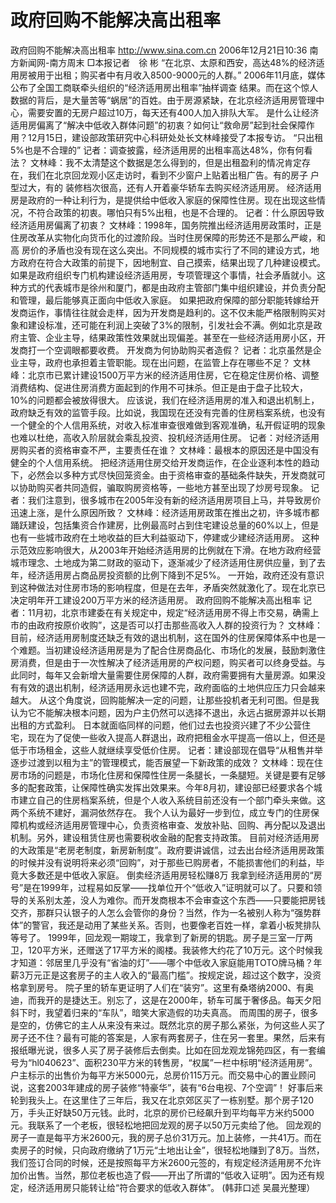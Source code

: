 # 政府回购不能解决高出租率

政府回购不能解决高出租率
http://www.sina.com.cn 2006年12月21日10:36 南方新闻网-南方周末
□本报记者　徐 彬
“在北京、太原和西安，高达48%的经济适用房被用于出租；购买者中有月收入8500-9000元的人群。”
2006年11月底，媒体公布了全国工商联牵头组织的“经济适用房出租率”抽样调查
结果。而在这个惊人数据的背后，是大量苦等“蜗居”的百姓。由于房源紧缺，在北京经济适用房管理中心，需要安置的无房户超过10万，每天还有400人加入排队大军。
是什么让经济适用房偏离了“解决中低收入群体问题”的初衷？如何让“救命房”起到社会保障作用？12月15日，建设部政策研究中心科研处处长文林峰接受了本报专访。
“只出租5%也是不合理的”
记者：调查披露，经济适用房的出租率高达48%，你有何看法？
文林峰：我不太清楚这个数据是怎么得到的，但是出租盈利的情况肯定存在，我们在北京回龙观小区走访时，看到不少窗户上贴着出租广告。有的房子
户型过大，有的
装修档次很高，还有人开着豪华轿车去购买经济适用房。
经济适用房是政府的一种让利行为，是提供给中低收入家庭的保障性住房。现在出现这些情况，不符合政策的初衷。哪怕只有5%出租，也是不合理的。
记者：什么原因导致经济适用房偏离了初衷？
文林峰：1998年，国务院推出经济适用房政策时，正是住房改革从实物化向货币化的过渡阶段。当时住房保障的形势还不是那么严峻，和高
房价的矛盾也没有现在这么突出。不同规模的城市实行了不同的建设方式，地方政府在符合大政策的前提下，因地制宜、自己摸索，结果出现了几种建设模式。
如果是政府组织专门机构建设经济适用房，专项管理这个事情，社会矛盾就小。这种方式的代表城市是徐州和厦门，都是由政府主管部门集中组织建设，并负责分配和管理，最后能够真正面向中低收入家庭。
如果把政府保障的部分职能转嫁给开发商运作，事情往往就会走样，因为开发商是趋利的。这不仅未能严格限制购买对象和建设标准，还可能在利润上突破了3%的限制，引发社会不满。例如北京是政府主管、企业主导，结果政策性效果就出现偏差。甚至在一些经济适用房小区，开发商打一个空调眼都要收费。
开发商为何协助购买者造假？
记者：北京虽然是企业主导，政府也承担着主管职能。现在出问题，在监管上存在哪些不足？
文林峰：北京市已累计建设1500万平方米的经济适用住房，它在稳定住房价格、调整消费结构、促进住房消费方面起到的作用不可抹杀。但正是由于盘子比较大，10%的问题都会被放得很大。
应该说，我们在经济适用房的准入和退出机制上，政府缺乏有效的监管手段。比如说，我国现在还没有完善的住房档案系统，也没有一个健全的个人信用系统，对收入标准审查很难做到客观准确，私开假证明的现象也难以杜绝，高收入阶层就会乘乱投资、投机经济适用住房。
记者：对经济适用房购买者的资格审查不严，主要责任在谁？
文林峰：最根本的原因还是中国没有健全的个人信用系统。
把经济适用住房交给开发商运作，在企业逐利本性的趋动下，必然会以多种方式尽快回笼资金。由于资格审查的基础条件缺失，开发商就可以协助购买者共同造假，骗取购房资格等，一些地方甚至出现了炒房号现象。
记者：我们注意到，很多城市在2005年没有新的经济适用房项目上马，并导致房价迅速上涨，是什么原因所致？
文林峰：经济适用房政策在推出之初，许多城市都踊跃建设，包括集资合作建房，比例最高时占到住宅建设总量的60%以上，但是也有一些城市政府在土地收益的巨大利益驱动下，停建或少建经济适用房。
这种示范效应影响很大，从2003年开始经济适用房的比例就在下滑。在地方政府经营城市理念、土地成为第二财政的驱动下，逐渐减少了经济适用住房供应量，到了去年，经济适用房占商品房投资额的比例下降到不足5%。
一开始，政府还没有意识到这种做法对住房市场的影响程度，但是在去年，矛盾突然就激化了。现在北京已决定明年开工建设200万平方米的经济适用房。
政府回购不能解决高出租率
记者：11月初，北京市建委在有关规定中，规定“经济适用房不得上市交易，确需上市的由政府按原价收购”，这是否可以打击那些高收入人群的投资行为？
文林峰：目前，经济适用房制度还缺乏有效的退出机制，这在国外的住房保障体系中也是一个难题。当初建设经济适用房是为了配合住房商品化、市场化的发展，鼓励刺激住房消费，但是由于一次性解决了经济适用房的产权问题，购买者可以终身受益。与此同时，每年又会新增大量需要住房保障的人群，政府需要拥有大量房源。如果没有有效的退出机制，经济适用房永远也建不完，政府面临的土地供应压力只会越来越大。
从这个角度说，回购能解决一定的问题，让那些投机者无利可图。但是我认为它不能解决根本问题，因为户主仍然可以选择不退出，永远占据房源并以长期出租的方式盈利。
日本就面临同样的问题，他们过去也投资兴建了不少公营住宅，现在为了促使一些收入提高人群退出，政府把租金水平提高一倍以上，但还是低于市场租金，这些人就继续享受低价住房。
记者：建设部现在倡导“从租售并举逐步过渡到以租为主”的管理模式，能否展望一下新政策的成效？
文林峰：现在住房市场的问题是，市场化住房和保障性住房一条腿长，一条腿短。关键是要有足够多的配套政策，让保障性确实发挥出效果来。今年8月初，建设部已经要求各个城市建立自己的住房档案系统，但是个人收入系统目前还没有一个部门牵头来做。这两个系统不建好，漏洞依然存在。
我个人认为最好一步到位，成立专门的住房保障机构或经济适用房管理中心，负责资格审查、发放补贴、回购、再分配以及退出机制。另外，建设租赁住房也需要税收金融的配套支持政策。
目前对经济适用房的大政策是“老房老制度，新房新制度”。政府要讲诚信，过去出台经济适用房政策的时候并没有说明将来必须“回购”，对于那些已购房者，不能损害他们的利益，毕竟大多数还是中低收入家庭。
倒卖经济适用房轻松赚8万
我拿到经济适用房的“房号”是在1999年，过程易如反掌——找单位开个“低收入”证明就可以了。只要和领导的关系别太差，没人为难你。而开发商根本不会审查这个东西——只要能把房钱交齐，那群只认银子的人怎么会管你的身份？当然，作为一名被别人称为“强势群体”的警官，我还是动用了某些关系。否则，也要像老百姓一样，拿着小板凳排队等号了。
1999年，回龙观一期竣工，我拿到了新房的钥匙。房子是三室一厅两卫，120平方米，还赠送了17平方米的阁楼。我装修大约花了10万元。这个时候我才知道：邻居里几乎没有“省油的灯”——哪个中低收入家庭能用TOTO牌马桶？年薪3万元正是这套房子的主人收入的“最高门槛”。按规定说，超过这个数字，没资格拿到房号。
院子里的轿车更证明了人们在“装穷”。这里有桑塔纳2000、有奥迪，而我开的是捷达王。别忘了，这是在2000年，轿车可属于奢侈品。每天夕阳斜下时，我望着归来的“车队”，暗笑大家造假的功夫真高。
而周围的房子，很多是空的，仿佛它的主人从来没有来过。既然北京的房子那么紧张，为何这些人买了房子还不住？最有可能的答案是，人家有两套房子，住在另一套里。果然，后来有报纸曝光说，很多人买了房子装修后去倒卖。比如在回龙观龙锦苑四区，有一套编号为“hl040623”、面积230平方米的转售房，“权属”一栏中标明“经济适用房”。户主标示的出售价为每平方米5000元，总房价115万元。而交易中心的置业顾问说，这套2003年建成的房子装修“特豪华”，装有“6台电视、7个空调”！
好事后来轮到我头上。在这里住了三年后，我又在北京郊区买了一栋别墅。那个房子120万，手头正好缺50万元钱。此时，北京的房价已经飙升到平均每平方米约5000元。我联系了一个老板，很轻松地把回龙观的房子以50万元卖给了他。
回龙观的房子一直是每平方米2600元，我的房子总价31万元。加上装修，一共41万。而在卖房子的时候，只向政府缴纳了1万元“土地出让金”，很轻松地赚到了8万。当然，我们签订合同的时候，还是按照每平方米2600元签的，有规定经济适用房不允许加价出售。当然，那位老板也造了假——开出了所谓的“低收入证明”。因为还有规定，经济适用房只能转让给“符合要求的低收入群体”。
(韩菲口述 吴晨光整理）

